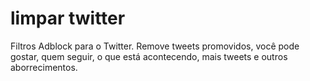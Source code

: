 # limpar twitter
Filtros Adblock para o Twitter. Remove tweets promovidos, você pode gostar, quem seguir, o que está acontecendo, mais tweets e outros aborrecimentos.
